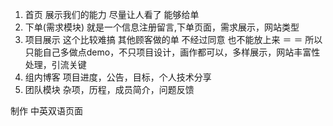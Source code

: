 
1. 首页
   展示我们的能力 尽量让人看了 能够给单
2. 下单(需求模块)
   就是一个信息注册留言,下单页面，需求展示，网站类型
3. 项目展示
   这个比较难搞 其他顾客做的单 不经过同意 也不能放上来 ＝ ＝ 所以只能自己多做点demo，不只项目设计，画作都可以，多样展示，网站丰富性处理，引流关键
4. 组内博客
   项目进度，公告，目标，个人技术分享
5. 团队模块
   杂项，历程，成员简介，问题反馈

制作 中英双语页面

